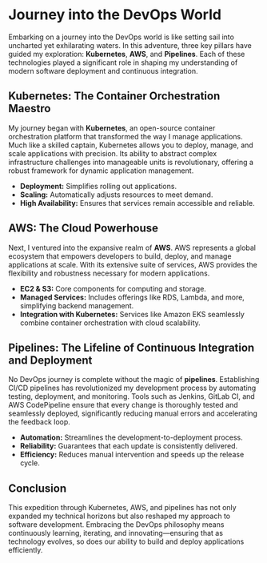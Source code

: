 # Journey into the DevOps World

Embarking on a journey into the DevOps world is like setting sail into uncharted yet exhilarating waters. In this adventure, three key pillars have guided my exploration: **Kubernetes**, **AWS**, and **Pipelines**. Each of these technologies played a significant role in shaping my understanding of modern software deployment and continuous integration.

## Kubernetes: The Container Orchestration Maestro

My journey began with **Kubernetes**, an open-source container orchestration platform that transformed the way I manage applications. Much like a skilled captain, Kubernetes allows you to deploy, manage, and scale applications with precision. Its ability to abstract complex infrastructure challenges into manageable units is revolutionary, offering a robust framework for dynamic application management.

- **Deployment:** Simplifies rolling out applications.
- **Scaling:** Automatically adjusts resources to meet demand.
- **High Availability:** Ensures that services remain accessible and reliable.

## AWS: The Cloud Powerhouse

Next, I ventured into the expansive realm of **AWS**. AWS represents a global ecosystem that empowers developers to build, deploy, and manage applications at scale. With its extensive suite of services, AWS provides the flexibility and robustness necessary for modern applications.

- **EC2 & S3:** Core components for computing and storage.
- **Managed Services:** Includes offerings like RDS, Lambda, and more, simplifying backend management.
- **Integration with Kubernetes:** Services like Amazon EKS seamlessly combine container orchestration with cloud scalability.

## Pipelines: The Lifeline of Continuous Integration and Deployment

No DevOps journey is complete without the magic of **pipelines**. Establishing CI/CD pipelines has revolutionized my development process by automating testing, deployment, and monitoring. Tools such as Jenkins, GitLab CI, and AWS CodePipeline ensure that every change is thoroughly tested and seamlessly deployed, significantly reducing manual errors and accelerating the feedback loop.

- **Automation:** Streamlines the development-to-deployment process.
- **Reliability:** Guarantees that each update is consistently delivered.
- **Efficiency:** Reduces manual intervention and speeds up the release cycle.

## Conclusion

This expedition through Kubernetes, AWS, and pipelines has not only expanded my technical horizons but also reshaped my approach to software development. Embracing the DevOps philosophy means continuously learning, iterating, and innovating—ensuring that as technology evolves, so does our ability to build and deploy applications efficiently.
